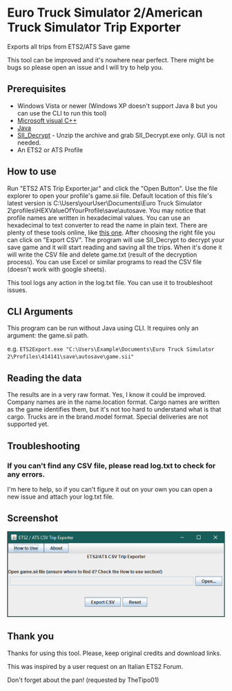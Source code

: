 # Euro Truck Simulator 2/American Truck Simulator Trip Exporter
Exports all trips from ETS2/ATS Save game

This tool can be improved and it's nowhere near perfect. There might be bugs so please open an issue and I will try to help you.

## Prerequisites
* Windows Vista or newer (Windows XP doesn't support Java 8 but you can use the CLI to run this tool)
* [Microsoft visual C++](https://support.microsoft.com/help/2977003/the-latest-supported-visual-c-downloads)
* [Java](https://www.java.com/download/)
* [SII_Decrypt](https://forum.scssoft.com/viewtopic.php?t=245874) - Unzip the archive and grab SII_Decrypt.exe only. GUI is not needed.
* An ETS2 or ATS Profile

## How to use
Run "ETS2 ATS Trip Exporter.jar" and click the "Open Button". Use the file explorer to open your profile's game.sii file.
Default location of this file's latest version is C:\Users\yourUser\Documents\Euro Truck Simulator 2\profiles\HEXValueOfYourProfile\save\autosave. You may notice that profile names are written in hexadecimal values. You can use an hexadecimal to text converter to read the name in plain text. There are plenty of these tools online, like [this one](https://www.browserling.com/tools/hex-to-text).
After choosing the right file you can click on "Export CSV". The program will use SII_Decrypt to decrypt your save game and it will start reading and saving all the trips. When it's done it will write the CSV file and delete game.txt (result of the decryption process).
You can use Excel or similar programs to read the CSV file (doesn't work with google sheets).

This tool logs any action in the log.txt file. You can use it to troubleshoot issues.

## CLI Arguments
This program can be run without Java using CLI.
It requires only an argument: the game.sii path.

e.g. `ETS2Export.exe "C:\Users\Example\Documents\Euro Truck Simulator 2\Profiles\414141\save\autosave\game.sii"`

## Reading the data
The results are in a very raw format. Yes, I know it could be improved.
Company names are in the name.location format.
Cargo names are written as the game identifies them, but it's not too hard to understand what is that cargo. 
Trucks are in the brand.model format.
Special deliveries are not supported yet.

## Troubleshooting
### If you can't find any CSV file, please read log.txt to check for any errors.
I'm here to help, so if you can't figure it out on your own you can open a new issue and attach your log.txt file.

## Screenshot

<img align="canter" src="screenshots/gui.PNG">

## Thank you
Thanks for using this tool. 
Please, keep original credits and download links.

This was inspired by a user request on an Italian ETS2 Forum.

Don't forget about the pan! (requested by TheTipo01)
